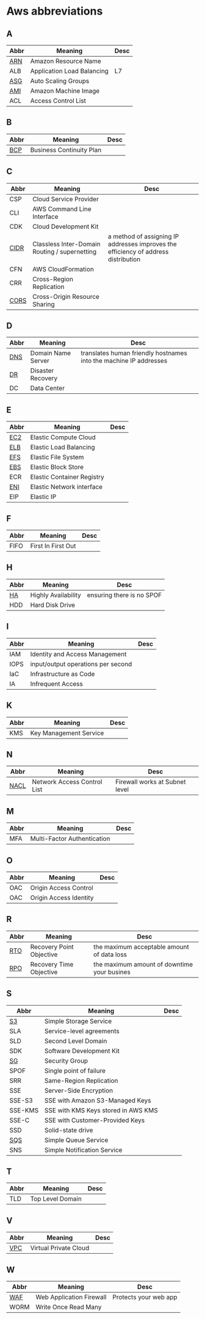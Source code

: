 # Aws abbreviations

## A 

Abbr | Meaning  | Desc
---  | ----- | ---
[ARN](./arn.md)  | Amazon Resource Name | 
ALB  | Application Load Balancing | L7
[ASG](./elb/#auto-scaling-group-asg)  | Auto Scaling Groups 
[AMI](./ec2/#amazon-machine-image-ami) | Amazon Machine Image | 
ACL  | Access Control List 

## B

Abbr | Meaning  | Desc
---  | ----- | ---
[BCP](./architecture.md#business-continuity-plan-bcp) | Business Continuity Plan

## C 

Abbr | Meaning  | Desc
---  | ----- | ---
CSP  | Cloud Service Provider
CLI  | AWS Command Line Interface
CDK  | Cloud Development Kit
[CIDR](../network/address.md#subnetting) | Classless Inter-Domain Routing / supernetting | a method of assigning IP addresses improves the efficiency of address distribution
CFN  | AWS CloudFormation
CRR | Cross-Region Replication
[CORS](./s3/#cors) | Cross-Origin Resource Sharing

## D 

Abbr | Meaning  | Desc
---  | ----- | ---
[DNS](./route53/#what-is-dns)  | Domain Name Server | translates human friendly hostnames into the machine IP addresses
[DR](./architecture.md#disaster-recovery-options)   | Disaster Recovery
DC  | Data Center

## E

Abbr | Meaning  | Desc
---  | ----- | ---
[EC2](./ec2/)  | Elastic Compute Cloud
[ELB](./elb/)  | Elastic Load Balancing
[EFS](./efs/)  | Elastic File System |
[EBS](./ebs.md) | Elastic Block Store | 
ECR  | Elastic Container Registry
[ENI](./misc.md#elastic-network-interfaces-eni) | Elastic Network interface
EIP | Elastic IP 

## F

Abbr | Meaning  | Desc
---  | ----- | ---
FIFO | First In First Out | 


## H 

Abbr | Meaning  | Desc
---  | ----- | ---
[HA](./architecture.md#high-availability)  | Highly Availability | ensuring there is no SPOF
HDD | Hard Disk Drive

## I 

Abbr | Meaning  | Desc
---  | ----- | ---
IAM  | Identity and Access Management | 
IOPS | input/output operations per second | 
IaC  | Infrastructure as Code
IA   | Infrequent Access

## K

Abbr | Meaning  | Desc
---  | ----- | ---
KMS | Key Management Service 

## N

Abbr | Meaning  | Desc
---  | ----- | ---
[NACL](./misc.md#network-access-control-list-nacl)  | Network Access Control List | Firewall works at Subnet level

## M

Abbr | Meaning  | Desc
---  | ----- | ---
MFA  | Multi-Factor Authentication | 

## O

Abbr | Meaning  | Desc
---  | ----- | ---
OAC  | Origin Access Control 
OAC  | Origin Access Identity


## R

Abbr | Meaning  | Desc
---  | ----- | ---
[RTO](./architecture.md#business-continuity-plan-bcp)  | Recovery Point Objective  | the maximum acceptable amount of data loss
[RPO](./architecture.md#business-continuity-plan-bcp)  | Recovery Time Objective | the maximum amount of downtime your busines

## S

Abbr | Meaning  | Desc
---  | ----- | ---
[S3](./s3.md)   | Simple Storage Service
SLA | Service-level agreements
SLD | Second Level Domain
SDK  | Software Development Kit
[SG](./sg/)  | Security Group
SPOF | Single point of failure
SRR  | Same-Region Replication | 
SSE  | Server-Side Encryption | 
SSE-S3 | SSE with Amazon S3-Managed Keys
SSE-KMS | SSE with KMS Keys stored in AWS KMS
SSE-C | SSE with Customer-Provided Keys
SSD  | Solid-state drive
[SQS](./sqs/)  | Simple Queue Service
SNS  | Simple Notification Service 

## T 

Abbr | Meaning  | Desc
---  | ----- | ---
TLD | Top Level Domain

## V

Abbr | Meaning  | Desc
---  | ----- | ---
[VPC](./vpc.md)  | Virtual Private Cloud | 


## W 


Abbr | Meaning  | Desc
---  | ----- | ---
[WAF](./misc.md#aws-web-application-firewall-waf)  | Web Application Firewall | Protects your web app
WORM | Write Once Read Many